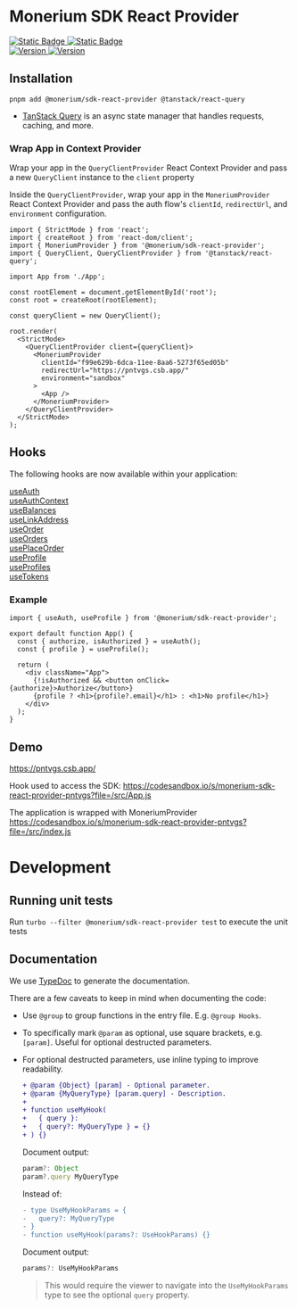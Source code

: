 # Monerium SDK React Provider

  <a href="https://monerium.dev/">
    <picture>
      <source media="(prefers-color-scheme: dark)" srcset="https://img.shields.io/badge/Developer_portal-2c6ca7">
      <img src="https://img.shields.io/badge/Developer_portal-2c6ca7" alt="Static Badge">
    </picture>
  </a>
  <a href="https://monerium.dev/api-docs">
    <picture>
      <source media="(prefers-color-scheme: dark)" srcset="https://img.shields.io/badge/API_documentation-2c6ca7">
      <img src="https://img.shields.io/badge/API_documentation-2c6ca7" alt="Static Badge">
    </picture>
  </a>
  </br>
    <a href="https://www.npmjs.com/package/@monerium/sdk-react-provider">
    <picture>
      <source media="(prefers-color-scheme: dark)" srcset="https://img.shields.io/npm/v/%40monerium%2Fsdk-react-provider?colorA=2c6ca7&colorB=21262d">
      <img src="https://img.shields.io/npm/v/%40monerium%2Fsdk-react-provider?colorA=f6f8fa&colorB=f6f8fa" alt="Version">
    </picture>
  </a>
  <a href="https://github.com/monerium/js-monorepo/issues>
    <picture>
      <source media="(prefers-color-scheme: dark)" srcset="https://img.shields.io/github/issues/monerium/js-monorepo?colorA=2c6ca7&colorB=21262d">
      <img src="https://img.shields.io/github/issues/monerium/js-monorepo?colorA=2c6ca7&colorB=21262d" alt="Version">
    </picture>
  </a>

## Installation

```
pnpm add @monerium/sdk-react-provider @tanstack/react-query
```

- [TanStack Query](https://tanstack.com/query/v5) is an async state manager that handles requests, caching, and more.

### Wrap App in Context Provider

Wrap your app in the `QueryClientProvider` React Context Provider and pass a new `QueryClient` instance to the `client` property

Inside the `QueryClientProvider`, wrap your app in the `MoneriumProvider` React Context Provider and pass the auth flow's `clientId`, `redirectUrl`, and `environment` configuration.

```tsx
import { StrictMode } from 'react';
import { createRoot } from 'react-dom/client';
import { MoneriumProvider } from '@monerium/sdk-react-provider';
import { QueryClient, QueryClientProvider } from '@tanstack/react-query';

import App from './App';

const rootElement = document.getElementById('root');
const root = createRoot(rootElement);

const queryClient = new QueryClient();

root.render(
  <StrictMode>
    <QueryClientProvider client={queryClient}>
      <MoneriumProvider
        clientId="f99e629b-6dca-11ee-8aa6-5273f65ed05b"
        redirectUrl="https://pntvgs.csb.app/"
        environment="sandbox"
      >
        <App />
      </MoneriumProvider>
    </QueryClientProvider>
  </StrictMode>
);
```

## Hooks

The following hooks are now available within your application:

[useAuth](./docs/generated/functions/useAuth.md)</br>
[useAuthContext](./docs/generated/functions/useAuthContext.md)</br>
[useBalances](./docs/generated/functions/useBalances.md)</br>
[useLinkAddress](./docs/generated/functions/useLinkAddress.md)</br>
[useOrder](./docs/generated/functions/useOrder.md)</br>
[useOrders](./docs/generated/functions/useOrders.md)</br>
[usePlaceOrder](./docs/generated/functions/usePlaceOrder.md)</br>
[useProfile](./docs/generated/functions/useProfile.md)</br>
[useProfiles](./docs/generated/functions/useProfiles.md)</br>
[useTokens](./docs/generated/functions/useTokens.md)</br>

### Example

```tsx
import { useAuth, useProfile } from '@monerium/sdk-react-provider';

export default function App() {
  const { authorize, isAuthorized } = useAuth();
  const { profile } = useProfile();

  return (
    <div className="App">
      {!isAuthorized && <button onClick={authorize}>Authorize</button>}
      {profile ? <h1>{profile?.email}</h1> : <h1>No profile</h1>}
    </div>
  );
}
```

## Demo

https://pntvgs.csb.app/

Hook used to access the SDK: https://codesandbox.io/s/monerium-sdk-react-provider-pntvgs?file=/src/App.js

The application is wrapped with MoneriumProvider
https://codesandbox.io/s/monerium-sdk-react-provider-pntvgs?file=/src/index.js

# Development

## Running unit tests

Run `turbo --filter @monerium/sdk-react-provider test` to execute the unit tests

## Documentation

We use [TypeDoc](https://typedoc.org/) to generate the documentation.

There are a few caveats to keep in mind when documenting the code:

- Use `@group` to group functions in the entry file. E.g. `@group Hooks`.
- To specifically mark `@param` as optional, use square brackets, e.g. `[param]`. Useful for optional destructed parameters.
- For optional destructed parameters, use inline typing to improve readability.

  ```diff
  + @param {Object} [param] - Optional parameter.
  + @param {MyQueryType} [param.query] - Description.
  +
  + function useMyHook(
  +   { query }:
  +   { query?: MyQueryType } = {}
  + ) {}
  ```

  Document output:

  ```ts
  param?: Object
  param?.query MyQueryType
  ```

  Instead of:

  ```diff
  - type UseMyHookParams = {
  -   query?: MyQueryType
  - }
  - function useMyHook(params?: UseHookParams) {}
  ```

  Document output:

  ```ts
  params?: UseMyHookParams
  ```

  > This would require the viewer to navigate into the `UseMyHookParams` type to see the optional `query` property.
